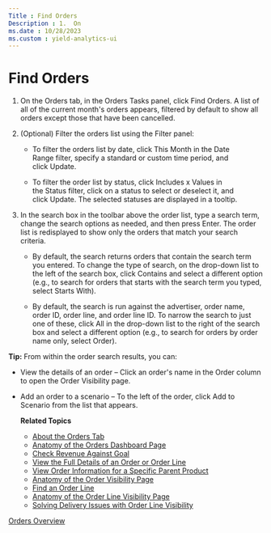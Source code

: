 ```yaml
---
Title : Find Orders
Description : 1.  On
ms.date : 10/28/2023
ms.custom : yield-analytics-ui
---
```



# Find Orders





1.  On
    the Orders tab, in the Orders
    Tasks panel, click Find Orders. A
    list of all of the current month's orders appears, filtered by
    default to show all orders except those that have been cancelled.
    
2.  (Optional) Filter the orders list using
    the Filter panel: 
    - To filter the orders list by date,
      click This Month in the Date
      Range filter, specify a standard or custom time period, and
      click Update.

    - To filter the order list by status,
      click Includes x Values in
      the Status filter, click on a status to select or deselect it, and
      click Update. The selected
      statuses are displayed in a tooltip.
3.  In the search box in the toolbar above the
    order list, type a search term, change the search options as needed,
    and then press Enter. The order list is redisplayed to show only the
    orders that match your search criteria.  
    
    - By default, the search returns orders that contain the search term
      you entered. To change the type of search, on the drop-down list
      to the left of the search box,
      click Contains and select a
      different option (e.g., to search for orders that starts with the
      search term you typed, select Starts
      With).

    - By default, the search is run against the advertiser, order name,
      order ID, order line, and order line ID. To narrow the search to
      just one of these, click All in
      the drop-down list to the right of the search box and select a
      different option (e.g., to search for orders by order name only,
      select Order).



<div class="section section result">



<b>Tip:</b> From within the order search
results, you can:

- View the details of an order – Click an order's name in the
  Order column to open the Order
  Visibility page.

- Add an order to a scenario – To the left of the order,
  click Add to Scenario from the list
  that appears.

  **Related Topics**

  - <a href="about-the-orders-tab.md" class="xref">About the Orders
    Tab</a>
  - <a href="anatomy-of-the-orders-dashboard-page.md" class="xref">Anatomy
    of the Orders Dashboard Page</a>
  - <a href="check-revenue-against-goal.md" class="xref">Check Revenue
    Against Goal</a>
  - <a href="view-the-full-details-of-an-order-or-order-line.md"
    class="xref">View the Full Details of an Order or Order Line</a>
  - <a href="view-order-information-for-a-specific-parent-product.md"
    class="xref">View Order Information for a Specific Parent Product</a>
  - <a href="anatomy-of-the-order-visibility-page.md" class="xref">Anatomy
    of the Order Visibility Page</a>
  - <a href="find-an-order-line.md" class="xref">Find an Order Line</a>
  - <a href="anatomy-of-the-order-line-visibility-page.md"
    class="xref">Anatomy of the Order Line Visibility Page</a>
  - <a href="solving-delivery-issues-with-order-line-visibility.md"
    class="xref">Solving Delivery Issues with Order Line Visibility</a>  
      







<a href="orders-overview.md" class="link">Orders
Overview</a>






